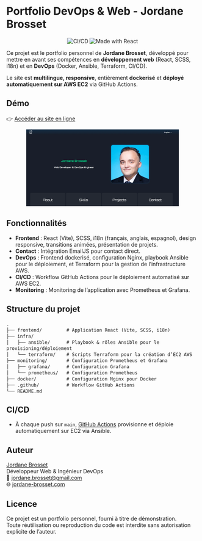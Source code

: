 # Portfolio DevOps & Web - Jordane Brosset
<p align="center">
  <img src="https://github.com/Scarnee/saas-platform/actions/workflows/ci.yml/badge.svg" alt="CI/CD">
  <img src="https://img.shields.io/badge/Made%20with-React-blue" alt="Made with React">
</p>



Ce projet est le portfolio personnel de **Jordane Brosset**, développé pour mettre en avant ses compétences en **développement web** (React, SCSS, i18n) et en **DevOps** (Docker, Ansible, Terraform, CI/CD).

Le site est **multilingue, responsive**, entièrement **dockerisé** et **déployé automatiquement sur AWS EC2** via GitHub Actions.


## Démo

👉 [Accéder au site en ligne](https://jordane-brosset.com)

<p align="center">
  <a href="https://jordane-brosset.com" target="_blank">
    <img src="frontend/public/static/img/projectImages/website.webp" alt="Site en ligne" width="400" />
  </a>
</p>


## Fonctionnalités

- **Frontend** : React (Vite), SCSS, i18n (français, anglais, espagnol), design responsive, transitions animées, présentation de projets.
- **Contact** : Intégration EmailJS pour contact direct.
- **DevOps** : Frontend dockerisé, configuration Nginx, playbook Ansible pour le déploiement, et Terraform pour la gestion de l’infrastructure AWS.
- **CI/CD** : Workflow GitHub Actions pour le déploiement automatisé sur AWS EC2.
- **Monitoring** : Monitoring de l’application avec Prometheus et Grafana.

## Structure du projet

```
.
├── frontend/         # Application React (Vite, SCSS, i18n)
├── infra/
│   ├── ansible/      # Playbook & rôles Ansible pour le provisioning/déploiement
│   └── terraform/    # Scripts Terraform pour la création d’EC2 AWS
├── monitoring/       # Configuration Prometheus et Grafana
│   ├── grafana/      # Configuration Grafana
│   └── prometheus/   # Configuration Prometheus
├── docker/           # Configuration Nginx pour Docker
├── .github/          # Workflow GitHub Actions
└── README.md
```

## CI/CD

- À chaque push sur `main`, [GitHub Actions](.github/workflows/ci.yml) provisionne et déploie automatiquement sur EC2 via Ansible.

## Auteur

[Jordane Brosset](https://github.com/Scarnee)  
Développeur Web & Ingénieur DevOps  
📧 jordane.brosset@gmail.com  
🌐 [jordane-brosset.com](https://jordane-brosset.com)

## Licence

Ce projet est un portfolio personnel, fourni à titre de démonstration.  
Toute réutilisation ou reproduction du code est interdite sans autorisation explicite de l’auteur.


